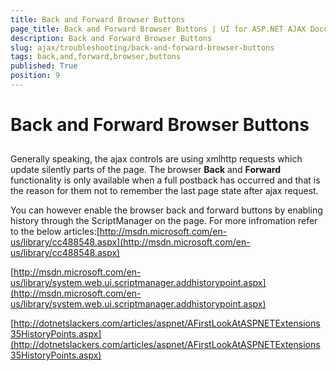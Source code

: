 ```yaml
---
title: Back and Forward Browser Buttons
page_title: Back and Forward Browser Buttons | UI for ASP.NET AJAX Documentation
description: Back and Forward Browser Buttons
slug: ajax/troubleshooting/back-and-forward-browser-buttons
tags: back,and,forward,browser,buttons
published: True
position: 9
---
```


# Back and Forward Browser Buttons



## 

Generally speaking, the ajax controls are using xmlhttp requests which update silently parts of the page. The browser __Back__ and __Forward__ functionality is only available when a full postback has occurred and that is the reason for them not to remember the last page state after ajax request.

You can however enable the browser back and forward buttons by enabling history through the ScriptManager on the page. For more infromation refer to the below articles:[http://msdn.microsoft.com/en-us/library/cc488548.aspx](http://msdn.microsoft.com/en-us/library/cc488548.aspx)

[http://msdn.microsoft.com/en-us/library/system.web.ui.scriptmanager.addhistorypoint.aspx](http://msdn.microsoft.com/en-us/library/system.web.ui.scriptmanager.addhistorypoint.aspx)

[http://dotnetslackers.com/articles/aspnet/AFirstLookAtASPNETExtensions35HistoryPoints.aspx](http://dotnetslackers.com/articles/aspnet/AFirstLookAtASPNETExtensions35HistoryPoints.aspx)
